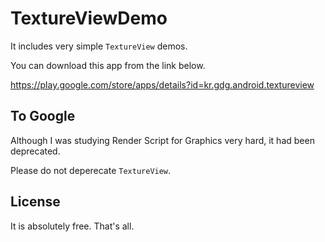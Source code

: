 TextureViewDemo
===============

It includes very simple `TextureView` demos. 

You can download this app from the link below.

https://play.google.com/store/apps/details?id=kr.gdg.android.textureview

To Google
---------
Although I was studying Render Script for Graphics very hard, it had been deprecated. 

Please do not deperecate `TextureView`.

License
-------
It is absolutely free. That's all.
